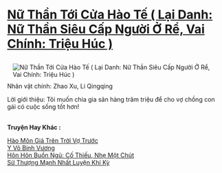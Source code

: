 <a href="https://truyenwiki.net/nu-than-toi-cua-hao-te-lai-danh-nu-than-sieu-cap-nguoi-o-re-vai-chinh-trieu-huc.35248/" title="Nữ Thần Tới Cửa Hào Tế ( Lại Danh: Nữ Thần Siêu Cấp Người Ở Rể, Vai Chính: Triệu Húc )"><h1>Nữ Thần Tới Cửa Hào Tế ( Lại Danh: Nữ Thần Siêu Cấp Người Ở Rể, Vai Chính: Triệu Húc )</h1></a><div style="display:table"><img align="right" style="float: left; padding: 10px;" src="https://truyenwiki.net/a/img/str/src/35248.jpg" alt="Nữ Thần Tới Cửa Hào Tế ( Lại Danh: Nữ Thần Siêu Cấp Người Ở Rể, Vai Chính: Triệu Húc )">Nhân vật chính: Zhao Xu, Li Qingqing<p></p> Lời giới thiệu: Tôi muốn chia gia sản hàng trăm triệu để cho vợ chồng con gái có cuộc sống tốt hơn!</div><p><br><b>Truyện Hay Khác :</b></p><a href="https://truyenwiki.net/hao-mon-gia-tren-troi-vo-truoc.36696/" alt="Hào Môn Giá Trên Trời Vợ Trước">Hào Môn Giá Trên Trời Vợ Trước</a><br/><a href="https://github.com/nownovels/topcv/tree/master/truyenhay/36379" alt="Y Võ Binh Vương">Y Võ Binh Vương</a><br/><a href="https://github.com/nownovels/topcv/tree/master/truyenhay/35068" alt="Hôn Hôn Buồn Ngủ: Cố Thiếu, Nhẹ Một Chút">Hôn Hôn Buồn Ngủ: Cố Thiếu, Nhẹ Một Chút</a><br/><a href="https://github.com/nownovels/topcv/tree/master/truyenhay/35350" alt="Sử Thượng Mạnh Nhất Luyện Khí Kỳ">Sử Thượng Mạnh Nhất Luyện Khí Kỳ</a><br/>